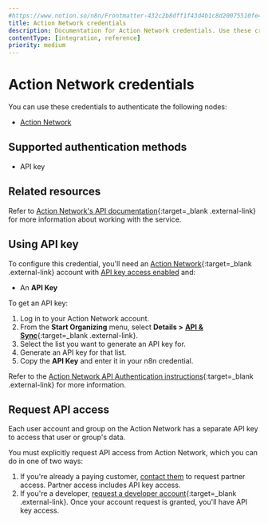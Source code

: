```yaml
---
#https://www.notion.so/n8n/Frontmatter-432c2b8dff1f43d4b1c8d20075510fe4
title: Action Network credentials
description: Documentation for Action Network credentials. Use these credentials to authenticate Action Network in n8n, a workflow automation platform.
contentType: [integration, reference]
priority: medium
---
```


# Action Network credentials

You can use these credentials to authenticate the following nodes:

- [Action Network](/integrations/builtin/app-nodes/n8n-nodes-base.actionnetwork.md)

## Supported authentication methods

- API key

## Related resources

Refer to [Action Network's API documentation](https://actionnetwork.org/docs/){:target=_blank .external-link} for more information about working with the service.

## Using API key

To configure this credential, you'll need an [Action Network](https://actionnetwork.org/){:target=_blank .external-link} account with [API key access enabled](#request-api-access) and:

- An **API Key**

To get an API key:

1. Log in to your Action Network account.
2. From the **Start Organizing** menu, select **Details >** [**API & Sync**](https://actionnetwork.org/apis){:target=_blank .external-link}.
3. Select the list you want to generate an API key for.
4. Generate an API key for that list.
5. Copy the **API Key** and enter it in your n8n credential.

Refer to the [Action Network API Authentication instructions](https://actionnetwork.org/docs/v2/#auth){:target=_blank .external-link} for more information.

## Request API access

Each user account and group on the Action Network has a separate API key to access that user or group's data.

You must explicitly request API access from Action Network, which you can do in one of two ways:

1. If you're already a paying customer, [contact them](https://actionnetwork.org/contact) to request partner access. Partner access includes API key access.
2. If you're a developer, [request a developer account](https://actionnetwork.org/developers){:target=_blank .external-link}. Once your account request is granted, you'll have API key access.
